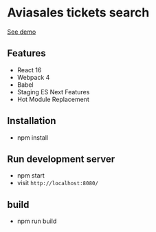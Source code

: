 # Aviasales tickets search

[See demo](http://white-route.surge.sh/)

## Features

* React 16
* Webpack 4
* Babel
* Staging ES Next Features
* Hot Module Replacement

## Installation

* npm install

## Run development server

* npm start
* visit `http://localhost:8080/`

## build

* npm run build
